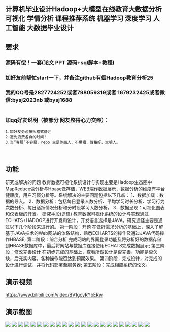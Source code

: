 ## 计算机毕业设计Hadoop+大模型在线教育大数据分析可视化 学情分析 课程推荐系统 机器学习 深度学习 人工智能 大数据毕业设计

## 要求
### 源码有偿！一套(论文 PPT 源码+sql脚本+教程)

### 
### 加好友前帮忙start一下，并备注github有偿Hadoop教育分析25
### 我的QQ号是2827724252或者798059319或者 1679232425或者微信:bysj2023nb 或bysj1688

# 

### 加qq好友说明（被部分 网友整得心力交瘁）：
    1.加好友务必按照格式备注
    2.避免浪费各自的时间！
    3.当“客服”不容易，repo 主是体面人，不爆粗，性格好，文明人。


​	
## 功能
研究或解决的问题
教育数据可视化系统设计与实现主要是Hadoop生态圈中MapReduce做分析与Hbase做存储，WEB端作数据展示，数据分析的维度有平台健康度，用户习惯分析等。系统解决的主要问题包括以下几点：
1．数据加载：数据的导入。
2．数据分析：包括每日登录人数分析、平均学习时长分析、学习行为次数分析、每日活跃情况分析和分时段学习人数分析。
3．数据呈现：可视化图表和仪表板的开发。
研究手段(途径)
教育数据可视化系统的设计与实现通过ECHATS+HADOOP进行开发和设计，开发语言选择是JAVA。研究途径主要是通过以下几个阶段来进行的。
第一阶段：开题 在做好需求分析的基础上，深入了解基于JAVA技术的Web网站的体系结构，熟悉ECHARTS的操作及通过JAVA代码操作HBASE; 
第二阶段：综合分析 完成网站的界面登录功能及将分析好的数据存储到HBASE数据库中，最后将网站与数据库连接使用ECHATS完成数据展示;
第三阶段：修改完善设计 在初步完成的基础上，查看所做设计是否完善，功能是否欠缺，后充实内容，各种操作能否达到预期效果。
第四阶段：完成设计，对完成的设计进行调试，并将代码部署至服务器;
第五阶段：完成相应系统的论文。

## 演示视频
https://www.bilibili.com/video/BV1goyRYbERw


## 演示截图
![](1.png)
![](2.png)
![](3.png)
![](4.png)
![](5.png)
![](6.png)
![](7.png)
![](8.png)
![](9.png)
![](10.png)
![](11.png)
![](12.png)
![](13.png)
![](14.png)
![](15.png)
![](16.png)
![](17.png)
![](18.png)
![](19.png)
![](20.png)
![](21.png)
![](22.png)
![](23.png)



